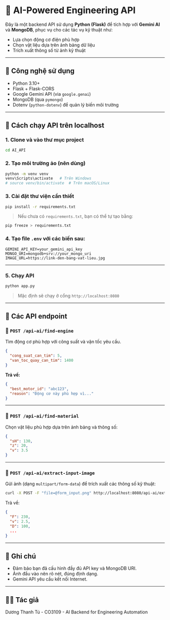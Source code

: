 # 🤖 AI-Powered Engineering API

Đây là một backend API sử dụng **Python (Flask)** để tích hợp với **Gemini AI** và **MongoDB**, phục vụ cho các tác vụ kỹ thuật như:

- Lựa chọn động cơ điện phù hợp
- Chọn vật liệu dựa trên ảnh bảng dữ liệu
- Trích xuất thông số từ ảnh kỹ thuật

---

## 🧩 Công nghệ sử dụng

- Python 3.10+
- Flask + Flask-CORS
- Google Gemini API (via `google.genai`)
- MongoDB (qua `pymongo`)
- Dotenv (`python-dotenv`) để quản lý biến môi trường

---

## 🚀 Cách chạy API trên localhost

### 1. Clone và vào thư mục project

```bash
cd AI_API
```

### 2. Tạo môi trường ảo (nên dùng)

```bash
python -m venv venv
venv\Scripts\activate   # Trên Windows
# source venv/bin/activate  # Trên macOS/Linux
```

### 3. Cài đặt thư viện cần thiết

```bash
pip install -r requirements.txt
```

> Nếu chưa có `requirements.txt`, bạn có thể tự tạo bằng:

```bash
pip freeze > requirements.txt
```

### 4. Tạo file `.env` với các biến sau:

```env
GEMINI_API_KEY=your_gemini_api_key
MONGO_URI=mongodb+srv://your_mongo_uri
IMAGE_URL=https://link-den-bang-vat-lieu.jpg
```

---

### 5. Chạy API

```bash
python app.py
```

> Mặc định sẽ chạy ở cổng `http://localhost:8080`

---

## 📡 Các API endpoint

### 🔹 `POST /api-ai/find-engine`

Tìm động cơ phù hợp với công suất và vận tốc yêu cầu.

```json
{
  "cong_suat_can_tim": 5,
  "van_toc_quay_can_tim": 1400
}
```

**Trả về:**

```json
{
  "best_motor_id": "abc123",
  "reason": "Động cơ này phù hợp vì..."
}
```

---

### 🔹 `POST /api-ai/find-material`

Chọn vật liệu phù hợp dựa trên ảnh bảng và thông số:

```json
{
  "sH": 130,
  "z": 20,
  "v": 3.5
}
```

---

### 🔹 `POST /api-ai/extract-input-image`

Gửi ảnh (dạng `multipart/form-data`) để trích xuất các thông số kỹ thuật:

```bash
curl -X POST -F "file=@form_input.png" http://localhost:8080/api-ai/extract-input-image
```

Trả về:

```json
{
  "F": 230,
  "v": 2.5,
  "D": 100,
  ...
}
```

---

## 📌 Ghi chú

- Đảm bảo bạn đã cấu hình đầy đủ API key và MongoDB URI.
- Ảnh đầu vào nên rõ nét, đúng định dạng.
- Gemini API yêu cầu kết nối Internet.

---

## 🧑‍💻 Tác giả

Dương Thanh Tú - CO3109 - AI Backend for Engineering Automation
